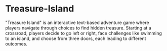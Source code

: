 # Treasure-Island
"Treasure Island" is an interactive text-based adventure game where players navigate through choices to find hidden treasure. Starting at a crossroad, players decide to go left or right, face challenges like swimming to an island, and choose from three doors, each leading to different outcomes.
